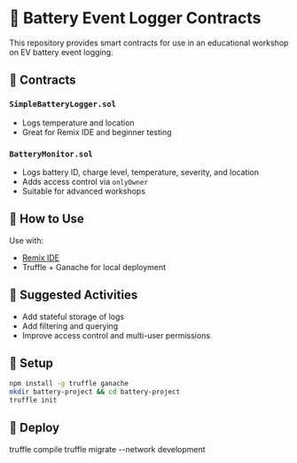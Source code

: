 # 🔋 Battery Event Logger Contracts

This repository provides smart contracts for use in an educational workshop on EV battery event logging.

## 📁 Contracts

### `SimpleBatteryLogger.sol`
- Logs temperature and location
- Great for Remix IDE and beginner testing

### `BatteryMonitor.sol`
- Logs battery ID, charge level, temperature, severity, and location
- Adds access control via `onlyOwner`
- Suitable for advanced workshops

## 🚀 How to Use

Use with:
- [Remix IDE](https://remix.ethereum.org)
- Truffle + Ganache for local deployment

## 🧠 Suggested Activities

- Add stateful storage of logs
- Add filtering and querying
- Improve access control and multi-user permissions
  
## 🔧 Setup

```bash
npm install -g truffle ganache
mkdir battery-project && cd battery-project
truffle init
```
## 🚀 Deploy

truffle compile
truffle migrate --network development

